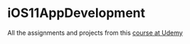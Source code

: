 # iOS11AppDevelopment

All the assignments and projects from this [course at Udemy](https://www.udemy.com/ios-11-app-development-bootcamp/)
